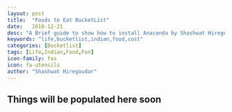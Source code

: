 ```yaml
---
layout: post
title:  "Foods to Eat BucketList"
date:   2018-12-21
desc: "A Brief guide to show how to install Anaconda by Shashwat Hiregoudar"
keywords: "life,bucketlist,indian,food,cost"
categories: [Bucketlist]
tags: [Life,Indian,Food,Fun]
icon-family: fas
icon: fa-utensils
author: "Shashwat Hiregoudar"
---
```


## Things will be populated here soon